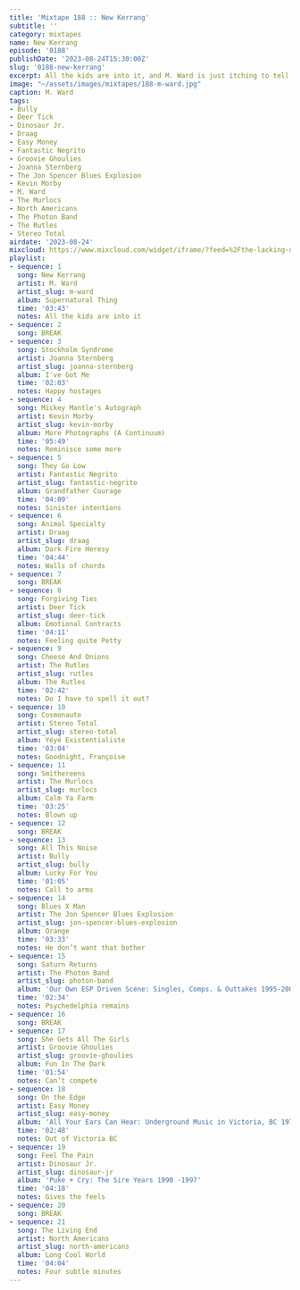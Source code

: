 ```yaml
---
title: 'Mixtape 188 :: New Kerrang'
subtitle: ''
category: mixtapes
name: New Kerrang
episode: '0188'
publishDate: '2023-08-24T15:30:00Z'
slug: '0188-new-kerrang'
excerpt: All the kids are into it, and M. Ward is just itching to tell us about it.
image: "~/assets/images/mixtapes/188-m-ward.jpg"
caption: M. Ward
tags:
- Bully
- Deer Tick
- Dinosaur Jr.
- Draag
- Easy Money
- Fantastic Negrito
- Groovie Ghoulies
- Joanna Sternberg
- The Jon Spencer Blues Explosion
- Kevin Morby
- M. Ward
- The Murlocs
- North Americans
- The Photon Band
- The Rutles
- Stereo Total
airdate: '2023-08-24'
mixcloud: https://www.mixcloud.com/widget/iframe/?feed=%2Fthe-lacking-org%2Fcyoyet-188-new-kerrang%2F&hide_artwork=1&hide_cover=1&light=1
playlist:
- sequence: 1
  song: New Kerrang
  artist: M. Ward
  artist_slug: m-ward
  album: Supernatural Thing
  time: '03:43'
  notes: All the kids are into it
- sequence: 2
  song: BREAK
- sequence: 3
  song: Stockholm Syndrome
  artist: Joanna Sternberg
  artist_slug: joanna-sternberg
  album: I've Got Me
  time: '02:03'
  notes: Happy hostages
- sequence: 4
  song: Mickey Mantle's Autograph
  artist: Kevin Morby
  artist_slug: kevin-morby
  album: More Photographs (A Continuum)
  time: '05:49'
  notes: Reminisce some more
- sequence: 5
  song: They Go Low
  artist: Fantastic Negrito
  artist_slug: fantastic-negrito
  album: Grandfather Courage
  time: '04:09'
  notes: Sinister intentions
- sequence: 6
  song: Animal Specialty
  artist: Draag
  artist_slug: draag
  album: Dark Fire Heresy
  time: '04:44'
  notes: Walls of chords
- sequence: 7
  song: BREAK
- sequence: 8
  song: Forgiving Ties
  artist: Deer Tick
  artist_slug: deer-tick
  album: Emotional Contracts
  time: '04:11'
  notes: Feeling quite Petty
- sequence: 9
  song: Cheese And Onions
  artist: The Rutles
  artist_slug: rutles
  album: The Rutles
  time: '02:42'
  notes: Do I have to spell it out?
- sequence: 10
  song: Cosmonaute
  artist: Stereo Total
  artist_slug: stereo-total
  album: Yéyé Existentialiste
  time: '03:04'
  notes: Goodnight, Françoise
- sequence: 11
  song: Smithereens
  artist: The Murlocs
  artist_slug: murlocs
  album: Calm Ya Farm
  time: '03:25'
  notes: Blown up
- sequence: 12
  song: BREAK
- sequence: 13
  song: All This Noise
  artist: Bully
  artist_slug: bully
  album: Lucky For You
  time: '01:05'
  notes: Call to arms
- sequence: 14
  song: Blues X Man
  artist: The Jon Spencer Blues Explosion
  artist_slug: jon-spencer-blues-explosion
  album: Orange
  time: '03:33'
  notes: He don’t want that bother
- sequence: 15
  song: Saturn Returns
  artist: The Photon Band
  artist_slug: photon-band
  album: 'Our Own ESP Driven Scene: Singles, Comps. & Outtakes 1995-2000'
  time: '02:34'
  notes: Psychedelphia remains
- sequence: 16
  song: BREAK
- sequence: 17
  song: She Gets All The Girls
  artist: Groovie Ghoulies
  artist_slug: groovie-ghoulies
  album: Fun In The Dark
  time: '01:54'
  notes: Can’t compete
- sequence: 18
  song: On the Edge
  artist: Easy Money
  artist_slug: easy-money
  album: 'All Your Ears Can Hear: Underground Music in Victoria, BC 1978-1984'
  time: '02:48'
  notes: Out of Victoria BC
- sequence: 19
  song: Feel The Pain
  artist: Dinosaur Jr.
  artist_slug: dinosaur-jr
  album: 'Puke + Cry: The Sire Years 1990 -1997'
  time: '04:18'
  notes: Gives the feels
- sequence: 20
  song: BREAK
- sequence: 21
  song: The Living End
  artist: North Americans
  artist_slug: north-americans
  album: Long Cool World
  time: '04:04'
  notes: Four subtle minutes
---
```


